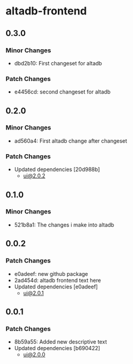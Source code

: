 # altadb-frontend

## 0.3.0

### Minor Changes

- dbd2b10: First changeset for altadb

### Patch Changes

- e4456cd: second changeset for altadb

## 0.2.0

### Minor Changes

- ad560a4: First altadb change after changeset

### Patch Changes

- Updated dependencies [20d988b]
  - ui@2.0.2

## 0.1.0

### Minor Changes

- 521b8a1: The changes i make into altadb

## 0.0.2

### Patch Changes

- e0adeef: new github package
- 2ad454d: altadb frontend text here
- Updated dependencies [e0adeef]
  - ui@2.0.1

## 0.0.1

### Patch Changes

- 8b59a55: Added new descriptive text
- Updated dependencies [b690422]
  - ui@2.0.0
